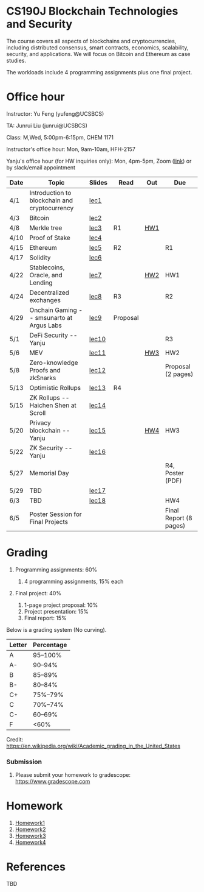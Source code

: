 # CS190J Blockchain Technologies and Security

The course covers all aspects of blockchains and cryptocurrencies, including distributed consensus, smart contracts, economics, scalability, security, and applications. We will focus on Bitcoin and Ethereum as case studies.

The workloads include 4 programming assignments plus one final project.

# Office hour
Instructor: Yu Feng (yufeng@UCSBCS)

TA: Junrui Liu (junrui@UCSBCS)

Class: M,Wed, 5:00pm-6:15pm, CHEM 1171

Instructor's office hour: Mon, 9am-10am, HFH-2157

Yanju's office hour (for HW inquiries only): Mon, 4pm-5pm, Zoom ([link](https://ucsb.zoom.us/j/85737101992?pwd=UzlHNHNQQkVSenhDZzArejR4SWt1QT09)) or by slack/email appointment


| Date  | Topic                                         | Slides | Read | Out | Due |
|-------|-----------------------------------------------|--------|------|-----|-----|
| 4/1  | Introduction to blockchain and cryptocurrency                                  |  [lec1](lectures/lecture1.pdf)      |      |     |     |
| 4/3  | Bitcoin                                  |  [lec2](lectures/lecture2.pdf)      |      |     |     |
| 4/8  | Merkle tree          |  [lec3](#)      |  R1    | [HW1](homework/hw1) |     |
| 4/10  | Proof of Stake             |  [lec4](#)      |     |  |     |
| 4/15  | Ethereum               |  [lec5](#)     |   R2   |     | R1    |
| 4/17 | Solidity                           |  [lec6](#)      |      |   |     |
| 4/22 |  Stablecoins, Oracle, and Lending                           |  [lec7](#)      |      | [HW2](homework/hw2) |  HW1   |
| 4/24 | Decentralized exchanges                         |  [lec8](#)      |  R3    |  |  R2   |
| 4/29 |  Onchain Gaming -- smsunarto at Argus Labs                       |  [lec9](#)      |  Proposal    |     | |
| 5/1 | DeFi Security    --Yanju      | [lec10](#)        |      |    |  R3   |
| 5/6 | MEV           | [lec11](#)        |      | [HW3](homework/hw3) | HW2 |
| 5/8 | Zero-knowledge Proofs and zkSnarks   |  [lec12](#)       |      |     |   Proposal (2 pages)  |
| 5/13  |  Optimistic Rollups                      |  [lec13](#)       |  R4    |     |     |
| 5/15  |  ZK Rollups -- Haichen Shen at Scroll  | [lec14](#)        |      |  |     |
| 5/20  | Privacy blockchain -- Yanju |   [lec15](#)     |      | [HW4](homework/hw4) | HW3 |
| 5/22  | ZK Security --Yanju |   [lec16](#)     |      |     |     |
| 5/27 | Memorial Day                       |         |       |     |   R4, Poster (PDF)  |
| 5/29 | TBD                |     [lec17](#)   |      |     |  |
| 6/3 | TBD        |   [lec18](#)      |      |     | HW4 |
| 6/5  | Poster Session for Final Projects                                 |        |      |     |  Final Report (8 pages)  |


# Grading

1. Programming assignments: 60%
    1. 4 programming assignments, 15% each
    
2. Final project: 40%
    1. 1-page project proposal: 10%
    2. Project presentation: 15%
    3. Final report: 15%


Below is a grading system (No curving).

| Letter | Percentage |
|--------|------------|
| A      | 95–100%     |
| A-     | 90–94%     |
| B     | 85–89%     |
| B-      | 80–84%     |
| C+     | 75%–79%     |
| C     | 70%–74%     |
| C-      | 60–69%     |
| F      | <60%       |

Credit: https://en.wikipedia.org/wiki/Academic_grading_in_the_United_States


### Submission
1. Please submit your homework to gradescope: https://www.gradescope.com


# Homework

1. [Homework1](#)
2. [Homework2](#)
3. [Homework3](#)
3. [Homework4](#)



# References

TBD

